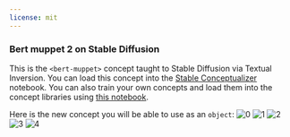 ```yaml
---
license: mit
---
```

### Bert muppet 2 on Stable Diffusion
This is the `<bert-muppet>` concept taught to Stable Diffusion via Textual Inversion. You can load this concept into the [Stable Conceptualizer](https://colab.research.google.com/github/huggingface/notebooks/blob/main/diffusers/stable_conceptualizer_inference.ipynb) notebook. You can also train your own concepts and load them into the concept libraries using [this notebook](https://colab.research.google.com/github/huggingface/notebooks/blob/main/diffusers/sd_textual_inversion_training.ipynb).

Here is the new concept you will be able to use as an `object`:
![<bert-muppet> 0](https://huggingface.co/sd-concepts-library/bert-muppet-2/resolve/main/concept_images/3.jpeg)
![<bert-muppet> 1](https://huggingface.co/sd-concepts-library/bert-muppet-2/resolve/main/concept_images/0.jpeg)
![<bert-muppet> 2](https://huggingface.co/sd-concepts-library/bert-muppet-2/resolve/main/concept_images/2.jpeg)
![<bert-muppet> 3](https://huggingface.co/sd-concepts-library/bert-muppet-2/resolve/main/concept_images/1.jpeg)
![<bert-muppet> 4](https://huggingface.co/sd-concepts-library/bert-muppet-2/resolve/main/concept_images/4.jpeg)

